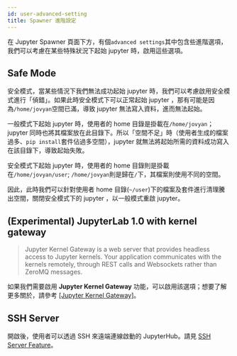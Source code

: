 ```yaml
---
id: user-advanced-setting
title: Spawner 進階設定 
---
```


在 Jupyter Spawner 頁面下方，有個`advanced settings`其中包含些進階選項，我們可以考慮在某些特殊狀況下起始 jupyter 時，啟用這些選項。


## Safe Mode

安全模式，當某些情況下我們無法成功起始 jupyter 時，我們可以考慮啟用安全模式進行「偵錯」。如果此時安全模式下可以正常起始 jupyter ，那有可能是因為`/home/jovyan`空間已滿，導致 jupyter 無法寫入資料，進而無法起始。

一般模式下起始 jupyter 時，使用者的 home 目錄是掛載在`/home/jovyan`； jupyter 同時也將其檔案放在此目錄下。所以「空間不足」時（使用者生成的檔案過多、`pip install`套件佔過多空間），jupyter 就無法將起始所需的資料成功寫入在該目錄下，導致起始失敗。

安全模式下起始 jupyter 時，使用者的 home 目錄則是掛載在`/home/jovyan/user`; `/home/jovyan`則是歸在`/`下，其檔案則使用不同的空間。

因此，此時我們可以針對使用者 home 目錄(`~/user`)下的檔案及套件進行清理騰出空間，關閉安全模式下的 jupyter ，以一般模式重啟 jupyter。

## (Experimental) JupyterLab 1.0 with kernel gateway

>Jupyter Kernel Gateway is a web server that provides headless access to Jupyter kernels. Your application communicates with the kernels remotely, through REST calls and Websockets rather than ZeroMQ messages.

如果我們需要啟用 **Jupyter Kernel Gateway** 功能，可以啟用該選項；想要了解更多關於，請參考 [[Jupyter Kernel Gateway]](https://jupyter-kernel-gateway.readthedocs.io/en/latest/index.html)。

## SSH Server

開啟後，使用者可以透過 SSH 來遠端連線啟動的 JupyterHub。請見 [SSH Server Feature](guide_manual/ssh-config-cht)。